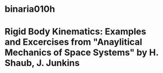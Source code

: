 # binaria010h
# Rigid Body Kinematics: Examples and Excercises from "Anaylitical Mechanics of Space Systems" by H. Shaub, J. Junkins
